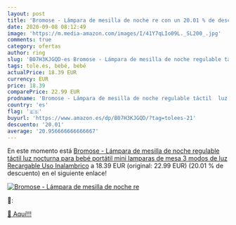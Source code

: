 ```yaml
---
layout: post
title: 'Bromose - Lámpara de mesilla de noche re con un 20.01 % de descuento'
date: 2020-09-08 08:12:49
image: 'https://m.media-amazon.com/images/I/41Y7qLIo09L._SL200_.jpg'
comments: true
category: ofertas
author: ring
slug: 'B07H3KJGQD-es Bromose - Lámpara de mesilla de noche regulable táctil luz...'
tags: tole.es, bebé, bebé
actualPrice: 18.39 EUR
currency: EUR
price: 18.39
comparePrice: 22.99 EUR
prodname: 'Bromose - Lámpara de mesilla de noche regulable táctil  luz nocturna para bebé  portátil  mini lamparas de mesa  3 modos  de luz Recargable Uso Inalambrico'
country: 'es'
flag: '🇪🇸'
buyurl: 'https://www.amazon.es/dp/B07H3KJGQD/?tag=tolees-21'
descuento: '20.01'
average: '20.956666666666667'
---
```


En este momento está [Bromose - Lámpara de mesilla de noche regulable táctil  luz nocturna para bebé  portátil  mini lamparas de mesa  3 modos  de luz Recargable Uso Inalambrico](https://www.amazon.es/dp/B07H3KJGQD/?tag=tolees-21) a 18.39 EUR (original: 22.99 EUR) (20.01 %  de descuento) en el siguiente enlace!

[![Bromose - Lámpara de mesilla de noche re](https://m.media-amazon.com/images/I/41Y7qLIo09L._SL200_.jpg)](https://www.amazon.es/dp/B07H3KJGQD/?tag=tolees-21)

🔎:


[🛒 Aquí!!!](https://www.amazon.es/dp/B07H3KJGQD/?tag=tolees-21)
